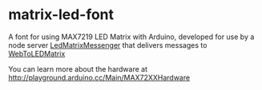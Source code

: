 # matrix-led-font
A font for using MAX7219 LED Matrix with Arduino, developed for use by a node server [LedMatrixMessenger](https://github.com/lyle/LedMatrixMessenger) that delivers messages to [WebToLEDMatrix](https://github.com/lyle/WebToLEDMatrix)

You can learn more about the hardware at http://playground.arduino.cc/Main/MAX72XXHardware